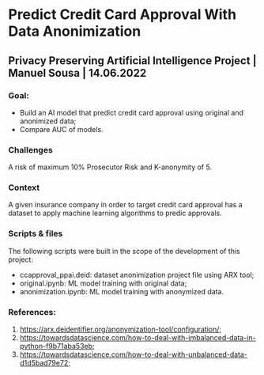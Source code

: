 # Predict Credit Card Approval With Data Anonimization
## Privacy Preserving Artificial Intelligence Project | Manuel Sousa | 14.06.2022

### Goal: 
* Build an AI model that predict credit card approval using original and anonimized data;
* Compare AUC of models.

### Challenges
A risk of maximum 10% Prosecutor Risk and K-anonymity of 5.

### Context
A given insurance company in order to target credit card approval has a dataset to apply machine learning algorithms to predic approvals.

### Scripts & files
The following scripts were built in the scope of the development of this project:
* ccapproval_ppai.deid: dataset anonimization project file using ARX tool;
* original.ipynb: ML model training with original data;
* anonimization.ipynb: ML model training with anonymized data.

### References:
1. https://arx.deidentifier.org/anonymization-tool/configuration/;
2. https://towardsdatascience.com/how-to-deal-with-imbalanced-data-in-python-f9b71aba53eb;
3. https://towardsdatascience.com/how-to-deal-with-unbalanced-data-d1d5bad79e72;

